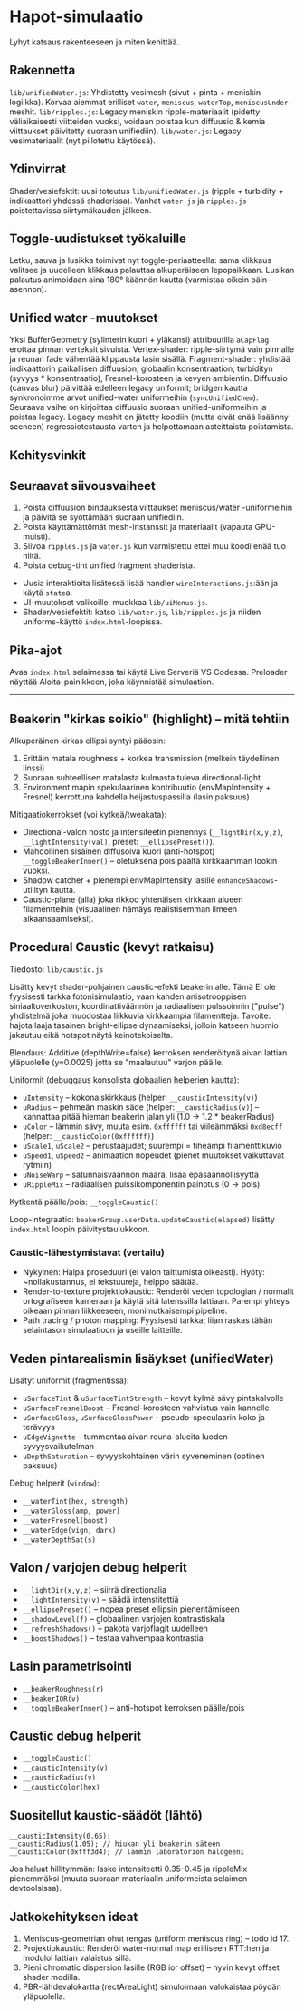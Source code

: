 # Hapot-simulaatio

Lyhyt katsaus rakenteeseen ja miten kehittää.

## Rakennetta
 `lib/unifiedWater.js`: Yhdistetty vesimesh (sivut + pinta + meniskin logiikka). Korvaa aiemmat erilliset `water`, `meniscus`, `waterTop`, `meniscusUnder` meshit.
 `lib/ripples.js`: Legacy meniskin ripple-materiaalit (pidetty väliaikaisesti viitteiden vuoksi, voidaan poistaa kun diffuusio & kemia viittaukset päivitetty suoraan unifiediin).
 `lib/water.js`: Legacy vesimateriaalit (nyt piilotettu käytössä). 
## Ydinvirrat
 Shader/vesiefektit: uusi toteutus `lib/unifiedWater.js` (ripple + turbidity + indikaattori yhdessä shaderissa). Vanhat `water.js` ja `ripples.js` poistettavissa siirtymäkauden jälkeen.

## Toggle-uudistukset työkaluille
 Letku, sauva ja lusikka toimivat nyt toggle-periaatteella: sama klikkaus valitsee ja uudelleen klikkaus palauttaa alkuperäiseen lepopaikkaan.
 Lusikan palautus animoidaan aina 180° käännön kautta (varmistaa oikein päin-asennon).

## Unified water -muutokset
 Yksi BufferGeometry (sylinterin kuori + yläkansi) attribuutilla `aCapFlag` erottaa pinnan verteksit sivuista.
 Vertex-shader: ripple-siirtymä vain pinnalle ja reunan fade vähentää klippausta lasin sisällä.
 Fragment-shader: yhdistää indikaattorin paikallisen diffuusion, globaalin konsentraation, turbidityn (syvyys * konsentraatio), Fresnel-korosteen ja kevyen ambientin.
 Diffuusio (canvas blur) päivittää edelleen legacy uniformit; bridgen kautta synkronoimme arvot unified-water uniformeihin (`syncUnifiedChem`). Seuraava vaihe on kirjoittaa diffuusio suoraan unified-uniformeihin ja poistaa legacy.
 Legacy meshit on jätetty koodiin (mutta eivät enää lisäänny sceneen) regressiotestausta varten ja helpottamaan asteittaista poistamista.
## Kehitysvinkit
## Seuraavat siivousvaiheet
1. Poista diffuusion bindauksesta viittaukset meniscus/water -uniformeihin ja päivitä se syöttämään suoraan unifiediin.
2. Poista käyttämättömät mesh-instanssit ja materiaalit (vapauta GPU-muisti).
3. Siivoa `ripples.js` ja `water.js` kun varmistettu ettei muu koodi enää tuo niitä.
4. Poista debug-tint unified fragment shaderista.
- Uusia interaktioita lisätessä lisää handler `wireInteractions.js`:ään ja käytä `state`a.
- UI-muutokset valikoille: muokkaa `lib/uiMenus.js`.
- Shader/vesiefektit: katso `lib/water.js`, `lib/ripples.js` ja niiden uniforms-käyttö `index.html`-loopissa.

## Pika-ajot
Avaa `index.html` selaimessa tai käytä Live Serveriä VS Codessa. Preloader näyttää Aloita-painikkeen, joka käynnistää simulaation.

---

## Beakerin "kirkas soikio" (highlight) – mitä tehtiin

Alkuperäinen kirkas ellipsi syntyi pääosin:
1. Erittäin matala roughness + korkea transmission (melkein täydellinen linssi)
2. Suoraan suhteellisen matalasta kulmasta tuleva directional-light
3. Environment mapin spekulaarinen kontribuutio (envMapIntensity + Fresnel) kerrottuna kahdella heijastuspassilla (lasin paksuus)

Mitigaatiokerrokset (voi kytkeä/tweakata):
- Directional-valon nosto ja intensiteetin pienennys (`__lightDir(x,y,z)`, `__lightIntensity(val)`, preset: `__ellipsePreset()`).
- Mahdollinen sisäinen diffusoiva kuori (anti-hotspot) `__toggleBeakerInner()` – oletuksena pois päältä kirkkaamman lookin vuoksi.
- Shadow catcher + pienempi envMapIntensity lasille `enhanceShadows`-utilityn kautta.
- Caustic-plane (alla) joka rikkoo yhtenäisen kirkkaan alueen filamentteihin (visuaalinen hämäys realistisemman ilmeen aikaansaamiseksi).

## Procedural Caustic (kevyt ratkaisu)
Tiedosto: `lib/caustic.js`

Lisätty kevyt shader-pohjainen caustic-efekti beakerin alle. Tämä EI ole fyysisesti tarkka fotonisimulaatio, vaan kahden anisotrooppisen siniaaltoverkoston, koordinattiväännön ja radiaalisen pulssoinnin ("pulse") yhdistelmä joka muodostaa liikkuvia kirkkaampia filamentteja. Tavoite: hajota laaja tasainen bright-ellipse dynaamiseksi, jolloin katseen huomio jakautuu eikä hotspot näytä keinotekoiselta.

Blendaus: Additive (depthWrite=false) kerroksen renderöitynä aivan lattian yläpuolelle (y≈0.0025) jotta se "maalautuu" varjon päälle.

Uniformit (debuggaus konsolista globaalien helperien kautta):
- `uIntensity` – kokonaiskirkkaus (helper: `__causticIntensity(v)`)
- `uRadius` – pehmeän maskin säde (helper: `__causticRadius(v)`) – kannattaa pitää hieman beakerin jalan yli (1.0 → 1.2 * beakerRadius)
- `uColor` – lämmin sävy, muuta esim. `0xffffff` tai viileämmäksi `0xd8ecff` (helper: `__causticColor(0xffffff)`)
- `uScale1`, `uScale2` – perustaajudet; suurempi = tiheämpi filamenttikuvio
- `uSpeed1`, `uSpeed2` – animaation nopeudet (pienet muutokset vaikuttavat rytmiin)
- `uNoiseWarp` – satunnaisväännön määrä, lisää epäsäännöllisyyttä
- `uRippleMix` – radiaalisen pulssikomponentin painotus (0 → pois)

Kytkentä päälle/pois: `__toggleCaustic()`

Loop-integraatio: `beakerGroup.userData.updateCaustic(elapsed)` lisätty `index.html` loopin päivitystaulukkoon.

### Caustic-lähestymistavat (vertailu)
- Nykyinen: Halpa proseduuri (ei valon taittumista oikeasti). Hyöty: ~nollakustannus, ei tekstuureja, helppo säätää.
- Render-to-texture projektiokaustic: Renderöi veden topologian / normalit ortografiseen kameraan ja käytä sitä latenssilla lattiaan. Parempi yhteys oikeaan pinnan liikkeeseen, monimutkaisempi pipeline.
- Path tracing / photon mapping: Fyysisesti tarkka; liian raskas tähän selaintason simulaatioon ja useille laitteille.

## Veden pintarealismin lisäykset (unifiedWater)
Lisätyt uniformit (fragmentissa):
- `uSurfaceTint` & `uSurfaceTintStrength` – kevyt kylmä sävy pintakalvolle
- `uSurfaceFresnelBoost` – Fresnel-korosteen vahvistus vain kannelle
- `uSurfaceGloss`, `uSurfaceGlossPower` – pseudo-speculaarin koko ja terävyys
- `uEdgeVignette` – tummentaa aivan reuna-alueita luoden syvyysvaikutelman
- `uDepthSaturation` – syvyyskohtainen värin syveneminen (optinen paksuus)

Debug helperit (`window`):
- `__waterTint(hex, strength)`
- `__waterGloss(amp, power)`
- `__waterFresnel(boost)`
- `__waterEdge(vign, dark)`
- `__waterDepthSat(s)`

## Valon / varjojen debug helperit
- `__lightDir(x,y,z)` – siirrä directionalia
- `__lightIntensity(v)` – säädä intenstitettiä
- `__ellipsePreset()` – nopea preset ellipsin pienentämiseen
- `__shadowLevel(f)` – globaalinen varjojen kontrastiskala
- `__refreshShadows()` – pakota varjoflagit uudelleen
- `__boostShadows()` – testaa vahvempaa kontrastia

## Lasin parametrisointi
- `__beakerRoughness(r)`
- `__beakerIOR(v)`
- `__toggleBeakerInner()` – anti-hotspot kerroksen päälle/pois

## Caustic debug helperit
- `__toggleCaustic()`
- `__causticIntensity(v)`
- `__causticRadius(v)`
- `__causticColor(hex)`

## Suositellut kaustic-säädöt (lähtö)
```
__causticIntensity(0.65);
__causticRadius(1.05); // hiukan yli beakerin säteen
__causticColor(0xfff3d4); // lämmin laboratorion halogeeni
```
Jos haluat hillitymmän: laske intensiteetti 0.35–0.45 ja rippleMix pienemmäksi (muuta suoraan materiaalin uniformeista selaimen devtoolsissa).

## Jatkokehityksen ideat
1. Meniscus-geometrian ohut rengas (uniform meniscus ring) – todo id 17.
2. Projektiokaustic: Renderöi water-normal map erilliseen RTT:hen ja moduloi lattian valaistus sillä.
3. Pieni chromatic dispersion lasille (RGB ior offset) – hyvin kevyt offset shader modilla.
4. PBR-lähdevalokartta (rectAreaLight) simuloimaan valokaistaa pöydän yläpuolella.


